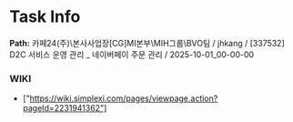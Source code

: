 # Task Info

**Path:** 카페24(주)\본사사업장\[CG]MI본부\MIH그룹\BVO팀 / jhkang / [337532] D2C 서비스 운영 관리 _ 네이버페이 주문 관리 / 2025-10-01_00-00-00

### WIKI
- ["https://wiki.simplexi.com/pages/viewpage.action?pageId=2231941362"]

